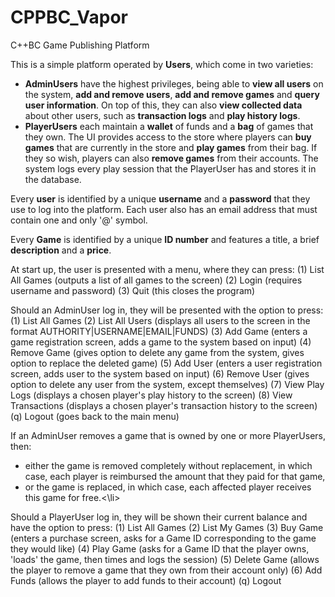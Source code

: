 # CPPBC_Vapor
C++BC Game Publishing Platform

This is a simple platform operated by <b>Users</b>, which come in two varieties:
<ul>
  <li><b>AdminUsers</b> have the highest privileges, being able to <b>view all users</b> on the system, <b>add and remove users</b>, <b>add and remove games</b> and <b>query user information</b>. On top of this, they can also <b>view collected data</b> about other users, such as <b>transaction logs</b> and <b>play history logs</b>.</li>
 
<li><b>PlayerUsers</b> each maintain a <b>wallet</b> of funds and a <b>bag</b> of games that they own. The UI provides access to the store where players can <b>buy games</b> that are currently in the store and <b>play games</b> from their bag. If they so wish, players can also <b>remove games</b> from their accounts. The system logs every play session that the PlayerUser has and stores it in the database.</li>
</ul>

Every <b>user</b> is identified by a unique <b>username</b> and a <b>password</b> that they use to log into the platform. Each user also has an email address that must contain one and only '@' symbol.

Every <b>Game</b> is identified by a unique <b>ID number</b> and features a </b>title</b>, a brief <b>description</b> and a <b>price</b>. 

At start up, the user is presented with a menu, where they can press:
(1) List All Games (outputs a list of all games to the screen)
(2) Login (requires username and password)
(3) Quit (this closes the program)

Should an AdminUser log in, they will be presented with the option to press:
(1) List All Games 
(2) List All Users (displays all users to the screen in the format AUTHORITY|USERNAME|EMAIL|FUNDS)
(3) Add Game (enters a game registration screen, adds a game to the system based on input)
(4) Remove Game (gives option to delete any game from the system, gives option to replace the deleted game)
(5) Add User (enters a user registration screen, adds user to the system based on input)
(6) Remove User (gives option to delete any user from the system, except themselves)
(7) View Play Logs (displays a chosen player's play history to the screen)
(8) View Transactions (displays a chosen player's transaction history to the screen)
(q) Logout (goes back to the main menu)

If an AdminUser removes a game that is owned by one or more PlayerUsers, then:
<ul>
  <li>either the game is removed completely without replacement, in which case, each player is reimbursed the amount that they paid for that game,</li>
  <li>or the game is replaced, in which case, each affected player receives this game for free.<\li>
</ul>

Should a PlayerUser log in, they will be shown their current balance and have the option to press:
(1) List All Games
(2) List My Games
(3) Buy Game (enters a purchase screen, asks for a Game ID corresponding to the game they would like)
(4) Play Game (asks for a Game ID that the player owns, 'loads' the game, then times and logs the session)
(5) Delete Game (allows the player to remove a game that they own from their account only)
(6) Add Funds (allows the player to add funds to their account)
(q) Logout
